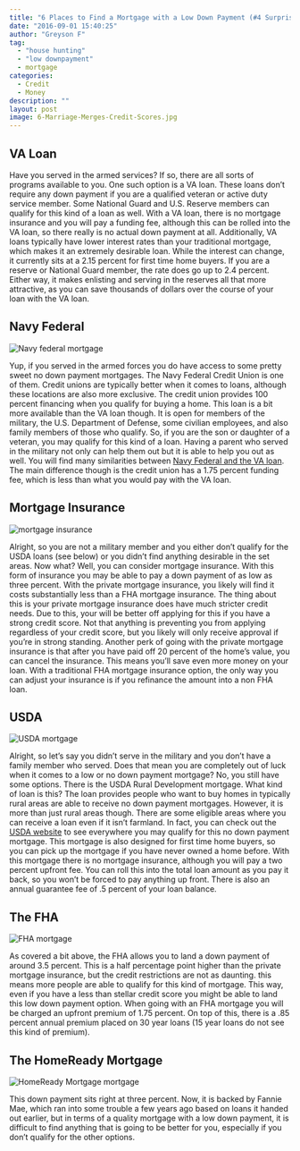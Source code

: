 ```yaml
---
title: "6 Places to Find a Mortgage with a Low Down Payment (#4 Surprised Us!)"
date: "2016-09-01 15:40:25"
author: "Greyson F"
tag:
  - "house hunting"
  - "low downpayment"
  - mortgage
categories:
  - Credit
  - Money
description: ""
layout: post
image: 6-Marriage-Merges-Credit-Scores.jpg
---
```


## VA Loan

Have you served in the armed services? If so, there are all sorts of programs available to you. One such option is a VA loan. These loans don’t require any down payment if you are a qualified veteran or active duty service member. Some National Guard and U.S. Reserve members can qualify for this kind of a loan as well. With a VA loan, there is no mortgage insurance and you will pay a funding fee, although this can be rolled into the VA loan, so there really is no actual down payment at all. Additionally, VA loans typically have lower interest rates than your traditional mortgage, which makes it an extremely desirable loan. While the interest can change, it currently sits at a 2.15 percent for first time home buyers. If you are a reserve or National Guard member, the rate does go up to 2.4 percent. Either way, it makes enlisting and serving in the reserves all that more attractive, as you can save thousands of dollars over the course of your loan with the VA loan.

## Navy Federal

![Navy federal mortgage](/posts/shutterstock_267986684.jpg)

Yup, if you served in the armed forces you do have access to some pretty sweet no down payment mortgages. The Navy Federal Credit Union is one of them. Credit unions are typically better when it comes to loans, although these locations are also more exclusive. The credit union provides 100 percent financing when you qualify for buying a home. This loan is a bit more available than the VA loan though. It is open for members of the military, the U.S. Department of Defense, some civilian employees, and also family members of those who qualify. So, if you are the son or daughter of a veteran, you may qualify for this kind of a loan. Having a parent who served in the military not only can help them out but it is able to help you out as well. You will find many similarities between [Navy Federal and the VA loan](https://www.realtor.com/advice/finance/buy-a-home-with-a-low-or-zero-down-payment/). The main difference though is the credit union has a 1.75 percent funding fee, which is less than what you would pay with the VA loan.

## Mortgage Insurance

![mortgage insurance](/posts/shutterstock_233493190.jpg)

Alright, so you are not a military member and you either don’t qualify for the USDA loans (see below) or you didn’t find anything desirable in the set areas. Now what? Well, you can consider mortgage insurance. With this form of insurance you may be able to pay a down payment of as low as three percent. With the private mortgage insurance, you likely will find it costs substantially less than a FHA mortgage insurance. The thing about this is your private mortgage insurance does have much stricter credit needs. Due to this, your will be better off applying for this if you have a strong credit score. Not that anything is preventing you from applying regardless of your credit score, but you likely will only receive approval if you’re in strong standing. Another perk of going with the private mortgage insurance is that after you have paid off 20 percent of the home’s value, you can cancel the insurance. This means you’ll save even more money on your loan. With a traditional FHA mortgage insurance option, the only way you can adjust your insurance is if you refinance the amount into a non FHA loan.

## USDA

![USDA mortgage](/posts/shutterstock_364086071-1.jpg)

Alright, so let’s say you didn’t serve in the military and you don’t have a family member who served. Does that mean you are completely out of luck when it comes to a low or no down payment mortgage? No, you still have some options. There is the USDA Rural Development mortgage. What kind of loan is this? The loan provides people who want to buy homes in typically rural areas are able to receive no down payment mortgages. However, it is more than just rural areas though. There are some eligible areas where you can receive a loan even if it isn’t farmland. In fact, you can check out the [USDA website](https://eligibility.sc.egov.usda.gov/eligibility/welcomeAction.do?pageAction=sfp&NavKey=property@11) to see everywhere you may qualify for this no down payment mortgage. This mortgage is also designed for first time home buyers, so you can pick up the mortgage if you have never owned a home before. With this mortgage there is no mortgage insurance, although you will pay a two percent upfront fee. You can roll this into the total loan amount as you pay it back, so you won’t be forced to pay anything up front. There is also an annual guarantee fee of .5 percent of your loan balance.

## The FHA

![FHA mortgage](/posts/shutterstock_25708000.jpg)

As covered a bit above, the FHA allows you to land a down payment of around 3.5 percent. This is a half percentage point higher than the private mortgage insurance, but the credit restrictions are not as daunting. this means more people are able to qualify for this kind of mortgage. This way, even if you have a less than stellar credit score you might be able to land this low down payment option. When going with an FHA mortgage you will be charged an upfront premium of 1.75 percent. On top of this, there is a .85 percent annual premium placed on 30 year loans (15 year loans do not see this kind of premium).

## The HomeReady Mortgage

![HomeReady Mortgage mortgage](/posts/shutterstock_319421696.jpg)

This down payment sits right at three percent. Now, it is backed by Fannie Mae, which ran into some trouble a few years ago based on loans it handed out earlier, but in terms of a quality mortgage with a low down payment, it is difficult to find anything that is going to be better for you, especially if you don’t qualify for the other options.
